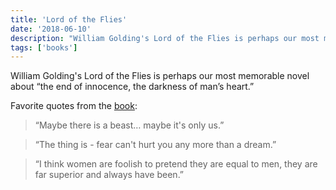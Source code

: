 ```yaml
---
title: 'Lord of the Flies'
date: '2018-06-10'
description: "William Golding's Lord of the Flies is perhaps our most memorable novel about 'the end of innocence, the darkness of man's heart.'"
tags: ['books']
---
```


William Golding's Lord of the Flies is perhaps our most memorable novel about “the end of innocence, the darkness of man’s heart.”

Favorite quotes from the [book](https://amzn.eu/hCqSE84):

> “Maybe there is a beast… maybe it's only us.”

> “The thing is - fear can't hurt you any more than a dream.”

> “I think women are foolish to pretend they are equal to men, they are far superior and always have been.”
